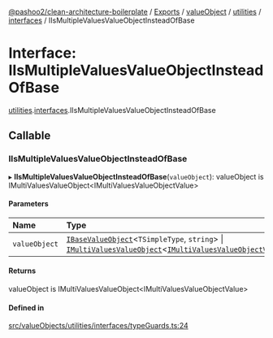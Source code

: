 [@pashoo2/clean-architecture-boilerplate](../README.md) / [Exports](../modules.md) / [valueObject](../modules/valueobject.md) / [utilities](../modules/valueobject.utilities.md) / [interfaces](../modules/valueobject.utilities.interfaces.md) / IIsMultipleValuesValueObjectInsteadOfBase

# Interface: IIsMultipleValuesValueObjectInsteadOfBase

[utilities](../modules/valueobject.utilities.md).[interfaces](../modules/valueobject.utilities.interfaces.md).IIsMultipleValuesValueObjectInsteadOfBase

## Callable

### IIsMultipleValuesValueObjectInsteadOfBase

▸ **IIsMultipleValuesValueObjectInsteadOfBase**(`valueObject`): valueObject is IMultiValuesValueObject<IMultiValuesValueObjectValue\>

#### Parameters

| Name | Type |
| :------ | :------ |
| `valueObject` | [`IBaseValueObject`](valueobject.interfaces.ibasevalueobject.md)<`TSimpleType`, `string`\> \| [`IMultiValuesValueObject`](valueobject.interfaces.imultivaluesvalueobject.md)<[`IMultiValuesValueObjectValue`](valueobject.interfaces.imultivaluesvalueobjectvalue.md)\> |

#### Returns

valueObject is IMultiValuesValueObject<IMultiValuesValueObjectValue\>

#### Defined in

[src/valueObjects/utilities/interfaces/typeGuards.ts:24](https://github.com/pashoo2/clean-architecture-boilerplate/blob/4202db5/src/valueObjects/utilities/interfaces/typeGuards.ts#L24)
